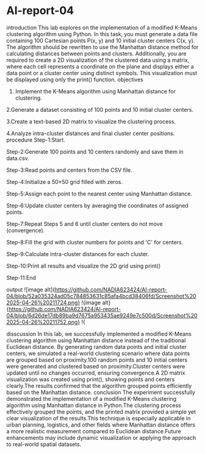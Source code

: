 # AI-report-04
introduction
This lab explores on the implementation of a modified K-Means clustering algorithm using Python. In this task, you must generate a data file containing 100 Cartesian points P(x, y) and 10 initial cluster centers C(x, y). The algorithm should be rewritten to use the Manhattan distance method for calculating distances between points and clusters. Additionally, you are required to create a 2D visualization of the clustered data using a matrix, where each cell represents a coordinate on the plane and displays either a data point or a cluster center using distinct symbols. This visualization must be displayed using only the print() function.
objectives
1. Implement the K-Means algorithm using Manhattan distance for clustering.


2.Generate a dataset consisting of 100 points and 10 initial cluster centers.

3.Create a text-based 2D matrix to visualize the clustering process.

4.Analyze intra-cluster distances and final cluster center positions.
procedure
Step-1:Start.


Step-2:Generate 100 points and 10 centers randomly and save them in data.csv.


Step-3:Read points and centers from the CSV file.


Step-4:Initialize a 50×50 grid filled with zeros.

Step-5:Assign each point to the nearest center using Manhattan distance.


Step-6:Update cluster centers by averaging the coordinates of assigned points.


Step-7:Repeat Steps 5 and 6 until cluster centers do not move (convergence).

Step-8:Fill the grid with cluster numbers for points and 'C' for centers.


Step-9:Calculate intra-cluster distances for each cluster.


Step-10:Print all results and visualize the 2D grid using print()

Step-11:End

output
![image alt]{https://github.com/NADIA623424/AI-report-04/blob/52a035324ad05c784853631c85afa4bcd38406fd/Screenshot%202025-04-26%20211724.png}
!{image alt}{https://github.com/NADIA623424/AI-report-04/blob/6d26de17db89ba9d7675a953435ae9249e7c500d/Screenshot%202025-04-26%20211752.png}
!{

disscussion
 In this lab, we successfully implemented a modified K-Means clustering algorithm using Manhattan distance instead of the traditional Euclidean distance. By generating random data points and initial cluster centers, we simulated a real-world clustering scenario where data points are grouped based on proximity.100 random points and 10 initial centers were generated and clustered based on proximity.Cluster centers were updated until no changes occurred, ensuring convergence.A 2D matrix visualization was created using print(), showing points and centers clearly.The results confirmed that the algorithm grouped points efficiently based on the Manhattan distance.
 conclusion
 The experiment successfully demonstrated the implementation of a modified K-Means clustering algorithm using Manhattan distance in Python.The clustering process effectively grouped the points, and the printed matrix provided a simple yet clear visualization of the results.This technique is especially applicable in urban planning, logistics, and other fields where Manhattan distance offers a more realistic measurement compared to Euclidean distance.Future enhancements may include dynamic visualization or applying the approach to real-world spatial datasets.
